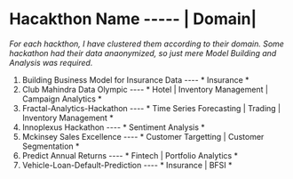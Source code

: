 # Hacakthon Name -----  | Domain| 

_For each hackthon, I have clustered them according to their domain.
Some hackathon had their data anaonymized, so just mere Model Building and Analysis was required._




1. Building Business Model for Insurance Data           ---- * Insurance *
2. Club Mahindra Data Olympic                           ---- * Hotel | Inventory Management | Campaign Analytics *
3. Fractal-Analytics-Hackathon                          ---- * Time Series Forecasting | Trading | Inventory Management *
4. Innoplexus Hackathon                                 ---- * Sentiment Analysis * 
5. Mckinsey Sales Excellence                            ---- * Customer Targetting | Customer Segmentation *
6. Predict Annual Returns                               ---- * Fintech | Portfolio Analytics *
7. Vehicle-Loan-Default-Prediction                      ---- * Insurance | BFSI *
